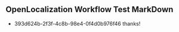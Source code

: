 ## OpenLocalization Workflow Test MarkDown
* 393d624b-2f3f-4c8b-98e4-0f4d0b976f46 
thanks!<!--HONumber=Mar16_HO2-->
